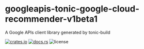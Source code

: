 # googleapis-tonic-google-cloud-recommender-v1beta1

A Google APIs client library generated by tonic-build

[![crates.io](https://img.shields.io/crates/v/googleapis-tonic-google-cloud-recommender-v1beta1)](https://crates.io/crates/googleapis-tonic-google-cloud-recommender-v1beta1)
[![docs.rs](https://img.shields.io/docsrs/googleapis-tonic-google-cloud-recommender-v1beta1)](https://docs.rs/googleapis-tonic-google-cloud-recommender-v1beta1)
![license](https://img.shields.io/crates/l/googleapis-tonic-google-cloud-recommender-v1beta1)
